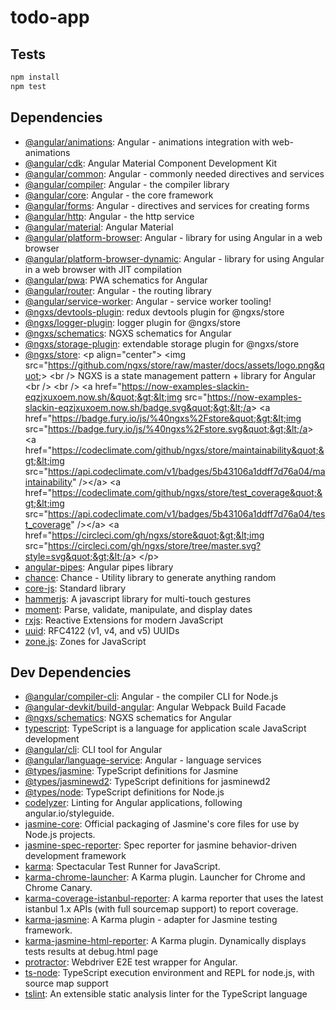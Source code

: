 # todo-app




## Tests

```sh
npm install
npm test
```

## Dependencies

- [@angular/animations](https://ghub.io/@angular/animations): Angular - animations integration with web-animations
- [@angular/cdk](https://ghub.io/@angular/cdk): Angular Material Component Development Kit
- [@angular/common](https://ghub.io/@angular/common): Angular - commonly needed directives and services
- [@angular/compiler](https://ghub.io/@angular/compiler): Angular - the compiler library
- [@angular/core](https://ghub.io/@angular/core): Angular - the core framework
- [@angular/forms](https://ghub.io/@angular/forms): Angular - directives and services for creating forms
- [@angular/http](https://ghub.io/@angular/http): Angular - the http service
- [@angular/material](https://ghub.io/@angular/material): Angular Material
- [@angular/platform-browser](https://ghub.io/@angular/platform-browser): Angular - library for using Angular in a web browser
- [@angular/platform-browser-dynamic](https://ghub.io/@angular/platform-browser-dynamic): Angular - library for using Angular in a web browser with JIT compilation
- [@angular/pwa](https://ghub.io/@angular/pwa): PWA schematics for Angular
- [@angular/router](https://ghub.io/@angular/router): Angular - the routing library
- [@angular/service-worker](https://ghub.io/@angular/service-worker): Angular - service worker tooling!
- [@ngxs/devtools-plugin](https://ghub.io/@ngxs/devtools-plugin): redux devtools plugin for @ngxs/store
- [@ngxs/logger-plugin](https://ghub.io/@ngxs/logger-plugin): logger plugin for @ngxs/store
- [@ngxs/schematics](https://ghub.io/@ngxs/schematics): NGXS schematics for Angular
- [@ngxs/storage-plugin](https://ghub.io/@ngxs/storage-plugin): extendable storage plugin for @ngxs/store
- [@ngxs/store](https://ghub.io/@ngxs/store): &lt;p align=&quot;center&quot;&gt;
   &lt;img src=&quot;https://github.com/ngxs/store/raw/master/docs/assets/logo.png&quot;&gt;
   &lt;br /&gt;
   NGXS is a state management pattern + library for Angular
   &lt;br /&gt;
   &lt;br /&gt;
   &lt;a href=&quot;https://now-examples-slackin-eqzjxuxoem.now.sh/&quot;&gt;&lt;img src=&quot;https://now-examples-slackin-eqzjxuxoem.now.sh/badge.svg&quot;&gt;&lt;/a&gt; &lt;a href=&quot;https://badge.fury.io/js/%40ngxs%2Fstore&quot;&gt;&lt;img src=&quot;https://badge.fury.io/js/%40ngxs%2Fstore.svg&quot;&gt;&lt;/a&gt; &lt;a href=&quot;https://codeclimate.com/github/ngxs/store/maintainability&quot;&gt;&lt;img src=&quot;https://api.codeclimate.com/v1/badges/5b43106a1ddff7d76a04/maintainability&quot; /&gt;&lt;/a&gt; &lt;a href=&quot;https://codeclimate.com/github/ngxs/store/test_coverage&quot;&gt;&lt;img src=&quot;https://api.codeclimate.com/v1/badges/5b43106a1ddff7d76a04/test_coverage&quot; /&gt;&lt;/a&gt; &lt;a href=&quot;https://circleci.com/gh/ngxs/store&quot;&gt;&lt;img src=&quot;https://circleci.com/gh/ngxs/store/tree/master.svg?style=svg&quot;&gt;&lt;/a&gt;
 &lt;/p&gt;
- [angular-pipes](https://ghub.io/angular-pipes): Angular pipes library
- [chance](https://ghub.io/chance): Chance - Utility library to generate anything random
- [core-js](https://ghub.io/core-js): Standard library
- [hammerjs](https://ghub.io/hammerjs): A javascript library for multi-touch gestures
- [moment](https://ghub.io/moment): Parse, validate, manipulate, and display dates
- [rxjs](https://ghub.io/rxjs): Reactive Extensions for modern JavaScript
- [uuid](https://ghub.io/uuid): RFC4122 (v1, v4, and v5) UUIDs
- [zone.js](https://ghub.io/zone.js): Zones for JavaScript

## Dev Dependencies

- [@angular/compiler-cli](https://ghub.io/@angular/compiler-cli): Angular - the compiler CLI for Node.js
- [@angular-devkit/build-angular](https://ghub.io/@angular-devkit/build-angular): Angular Webpack Build Facade
- [@ngxs/schematics](https://ghub.io/@ngxs/schematics): NGXS schematics for Angular
- [typescript](https://ghub.io/typescript): TypeScript is a language for application scale JavaScript development
- [@angular/cli](https://ghub.io/@angular/cli): CLI tool for Angular
- [@angular/language-service](https://ghub.io/@angular/language-service): Angular - language services
- [@types/jasmine](https://ghub.io/@types/jasmine): TypeScript definitions for Jasmine
- [@types/jasminewd2](https://ghub.io/@types/jasminewd2): TypeScript definitions for jasminewd2
- [@types/node](https://ghub.io/@types/node): TypeScript definitions for Node.js
- [codelyzer](https://ghub.io/codelyzer): Linting for Angular applications, following angular.io/styleguide.
- [jasmine-core](https://ghub.io/jasmine-core): Official packaging of Jasmine&#39;s core files for use by Node.js projects.
- [jasmine-spec-reporter](https://ghub.io/jasmine-spec-reporter): Spec reporter for jasmine behavior-driven development framework
- [karma](https://ghub.io/karma): Spectacular Test Runner for JavaScript.
- [karma-chrome-launcher](https://ghub.io/karma-chrome-launcher): A Karma plugin. Launcher for Chrome and Chrome Canary.
- [karma-coverage-istanbul-reporter](https://ghub.io/karma-coverage-istanbul-reporter): A karma reporter that uses the latest istanbul 1.x APIs (with full sourcemap support) to report coverage.
- [karma-jasmine](https://ghub.io/karma-jasmine): A Karma plugin - adapter for Jasmine testing framework.
- [karma-jasmine-html-reporter](https://ghub.io/karma-jasmine-html-reporter): A Karma plugin. Dynamically displays tests results at debug.html page
- [protractor](https://ghub.io/protractor): Webdriver E2E test wrapper for Angular.
- [ts-node](https://ghub.io/ts-node): TypeScript execution environment and REPL for node.js, with source map support
- [tslint](https://ghub.io/tslint): An extensible static analysis linter for the TypeScript language

